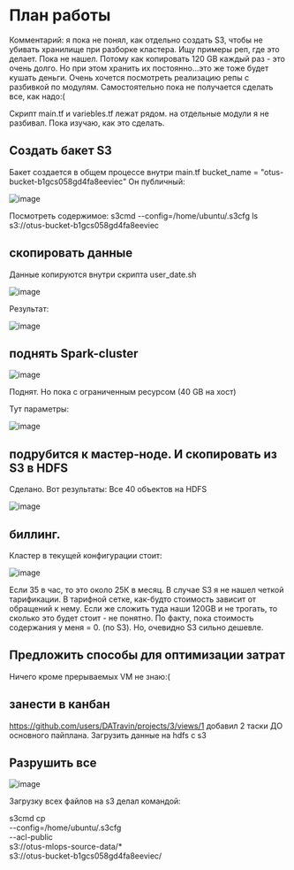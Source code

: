




# План работы

Комментарий: я пока не понял, как отдельно создать S3, чтобы не убивать хранилище при разборке кластера. Ищу примеры реп, где это делает. Пока не нашел.
Потому как копировать 120 GB каждый раз - это очень долго. Но при этом хранить их постоянно...это же тоже будет кушать деньги. Очень хочется посмотреть реализацию репы с разбивкой по модулям. Самостоятельно пока не получается сделать все, как надо:( 

Скрипт main.tf и variebles.tf лежат рядом. 
на отдельные модули я не разбивал. Пока изучаю, как это сделать. 

## Создать бакет S3

Бакет создается в общем процессе внутри main.tf
bucket_name = "otus-bucket-b1gcs058gd4fa8eeviec"
Он публичный:

![image](https://github.com/user-attachments/assets/6a7b20fe-531f-4b4d-8bbb-190dc63ebce5)

Посмотреть содержимое:
s3cmd --config=/home/ubuntu/.s3cfg ls s3://otus-bucket-b1gcs058gd4fa8eeviec


## скопировать данные 

Данные копируются внутри скрипта user_date.sh

![image](https://github.com/user-attachments/assets/556eadb2-b59b-4ebf-8c0e-766c4774c842)

Результат:

![image](https://github.com/user-attachments/assets/21ec9da3-7538-4663-9b3b-d7275b3ab5e2)


## поднять Spark-cluster

![image](https://github.com/user-attachments/assets/03b689fe-9ea6-4fbd-8587-d143265c6e47)

Поднят. Но пока с ограниченным ресурсом (40 GB на хост)

Тут параметры:

![image](https://github.com/user-attachments/assets/a5a09787-2991-4710-9cbb-7f0d94520496)


## подрубится к мастер-ноде. И скопировать из S3 в HDFS

Сделано. Вот результаты:
Все 40 объектов на HDFS

![image](https://github.com/user-attachments/assets/ab8ccb39-ccbd-4ef0-9e6a-3c93253c45de)

## биллинг.

Кластер в текущей конфигурации стоит:

![image](https://github.com/user-attachments/assets/83acd90b-c26f-45f8-8734-e1f262cba330)

Если 35 в час, то это около 25К в месяц.
В случае S3 я не нашел четкой тарификации. В тарифной сетке, как-будто стоимость зависит от обращений к нему.
Если же сложить туда наши 120GB и не трогать, то сколько это будет стоит - не понятно.
По факту, пока стоимость содержания у меня = 0. (по S3). Но, очевидно S3 сильно дешевле.

## Предложить способы для оптимизации затрат

Ничего кроме прерываемых VM не знаю:(

## занести в канбан

https://github.com/users/DATravin/projects/3/views/1 
добавил 2 таски ДО основного пайплана. Загрузить данные на hdfs с s3

## Разрушить все 

![image](https://github.com/user-attachments/assets/7ad239a6-2e62-4ed0-8ac0-4f0111a3f9ed)



Загрузку всех файлов на s3 делал командой:

s3cmd cp \
    --config=/home/ubuntu/.s3cfg \
    --acl-public \
    s3://otus-mlops-source-data/* \
    s3://otus-bucket-b1gcs058gd4fa8eeviec/


    


